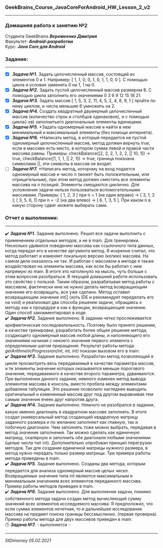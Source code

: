 ### GeekBrains_Course_JavaCoreForAndroid_HW_Lesson_2_v2
---
### Домашняя работа к занятию №2
Студента GeekBrains ***Веремеенко Дмитрия***    
Факультет: ***Android-разработки***    
Курс: ***Java Core для Android***    
### Задание:
---
- [X] ***Задача №1.***	Задать целочисленный массив, состоящий из элементов 0 и 1. Например: [ 1, 1, 0, 0, 1, 0, 1, 1, 0, 0 ].
С помощью цикла и условия заменить 0 на 1, 1 на 0.    
- [X] ***Задача №2.***	Задать пустой целочисленный массив размером 8. С помощью цикла заполнить его значениями 0 3 6 9 12 15 18 21.    
- [X] ***Задача №3.***	Задать массив [ 1, 5, 3, 2, 11, 4, 5, 2, 4, 8, 9, 1 ] пройти по нему циклом, и числа меньшие 6 умножить на 2.    
- [X] ***Задача №4.***	Создать квадратный двумерный целочисленный массив (количество строк и столбцов одинаковое), и с помощью цикла(-ов)
заполнитьего диагональные элементы единицами.    
- [X] ***Задача №5.***	*Задать одномерный массив и найти в нем минимальный и максимальный элементы (без помощи интернета).    
- [X] ***Задача №6.***	*Написать метод, в который передается не пустой одномерный целочисленный массив, метод должен вернуть true,
если в массиве есть место, в котором сумма левой и правой части массива равны. Примеры: checkBalance([2, 2, 2, 1, 2, 2, || 10, 1]) → true,
checkBalance([1, 1, 1, || 2, 1]) → true, граница показана символами ||, эти символы в массив не входят.    
- [ ] ***Задача №7.***	*Написать метод, которому на вход подается одномерный массив и число n (может быть положительным, или отрицательным),
при этом метод должен сместить все элементы массива на n позиций. Элементы смещаются циклично. Для усложнения задачи нельзя пользоваться 
вспомогательными массивами. Примеры: [ 1, 2, 3 ] при n = 1 (на один вправо) -> [ 3, 1, 2 ]; [ 3, 5, 6, 1] при n = -2 (на два влево) -> [ 6, 1, 3, 5 ].
При каком n в какую сторону сдвиг можете выбирать сами.    
        
### Отчет о выполнении:
---    
:heavy_check_mark: ***Задача №1.***	Задание выполнено. Решил все задачи выполнить с применением отдельных методов,
а не в main. Для тренировки. Несколько удивился поведению массива как ссылочного типа данных, когда передал его в качестве
аргумента метод. Я искренне считал, что метод работает и изменяет локальную версию (копию) массива.
На самом деле оказалось не так. И работая с массивом в методе я также воздействовал на элементы массива, как если бы
работал с ним напрямую из main. В итоге это натолкнуло на мысль, чуть больше с этим вопросом разобраться.
В текущей домашней работе использовать это свойство с пользой. Таким образом, разрабатывая метод работы с массивом,
фактически мне не нужно делать метод возвращающим значение его возвращать, все уже сделано.
Метод оставил возвращающим значение int[] (хоть IDE и рекомендует переделать его на void) и реализовал два способа 
решения задачи, обращаясь к методу как к процедуре и как к функции, возвращающей значение.
Один способ закомментировал в коде.    
:heavy_check_mark: ***Задача №2.***	Задание выполнено. В задании четко прослеживается арифметическая последовательность.
Поэтому было принято решение, в качестве тренировки, разработать более общее решение метода, создающего одномерный 
массив любой длины, и наполняющего его значениями начиная с некоего значения первого элемента с определенным 
шагом приращения. Результат работы метода *getArithmeticProgression(int, int, int)* показан вызовом его в main.   
:heavy_check_mark: ***Задача №3.***	Задание выполнено. Разработан метод позволяющий в цикле просмотреть весь передаваемый
в качестве параметра массив, и те элементы значение которых оказывается меньше порогового значения,
передаваемого в качестве второго параметра, удваиваются. При выполнении данного задания, немного изменен метод вывода 
элементов массива в консоль, вместо пробела между элементами добавлена табуляция. Это решение позволило нагляднее выводить 
оригинальный и измененный массив друг под другом выравнивая тем самым значения ячеек друг напротив друга.    
:heavy_check_mark: ***Задача №4.***	Задание выполнено. Немного не разобрался в задании, какую именно диагональ в квадратном
массиве заполнять. В итоге создал универсальный метод создающий квадратную матрицу заданного размера и по желанию
заполняет как главную, так и побочную диагонали. Чем заполнять тоже можно выбрать, передавая в метод значение заполнения.
Так можно сделать как единичную матрицу, скалярную и заполнить обе диагонали любыми значениями (целые числа тип int).
Дополнительно опробован принцип перегрузки методов. Так для создания единичной матрицы нужного размера, в метод нужно
передать только размер матрицы. Три примера работы метода приведены в main.    
:heavy_check_mark: ***Задача №5.***	Задание выполнено. Созданы два метода, которым передается для анализа одномерный 
массив целых чисел. Возвращаемые значение типа int являются максимальным и минимальным значением всех элементов 
переданного массива. Пример работы методов приведен в main.    
:heavy_check_mark: ***Задача №6.***	Задание выполнено. Для выполнения задачи, помимо собственного метода задачи создан
метод вычисляющий сумму значений всех элементов исследуемого массива. Я предположил, что если сумма элементов нечетная,
то и дальнейшее исследование массива на предмет поиска границы бессмысленно. (первая проверка). Пример работы метода
для двух массивов приведен в main.    
:clock2: ***Задача №7.***	 - выполняется -      
   
   
---   

*StDimensiy 05.02.2021*

